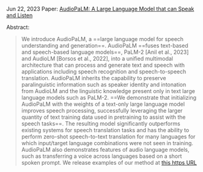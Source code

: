 Jun 22, 2023
Paper: [AudioPaLM: A Large Language Model that can Speak and Listen](https://arxiv.org/abs/2306.12925)

Abstract:
> We introduce AudioPaLM, a ==large language model for speech understanding and generation==. AudioPaLM ==fuses text-based and speech-based language models==, PaLM-2 [Anil et al., 2023] and AudioLM [Borsos et al., 2022], into a unified multimodal architecture that can process and generate text and speech with applications including speech recognition and speech-to-speech translation. AudioPaLM inherits the capability to preserve paralinguistic information such as speaker identity and intonation from AudioLM and the linguistic knowledge present only in text large language models such as PaLM-2. ==We demonstrate that initializing AudioPaLM with the weights of a text-only large language model improves speech processing, successfully leveraging the larger quantity of text training data used in pretraining to assist with the speech tasks==. The resulting model significantly outperforms existing systems for speech translation tasks and has the ability to perform zero-shot speech-to-text translation for many languages for which input/target language combinations were not seen in training. AudioPaLM also demonstrates features of audio language models, such as transferring a voice across languages based on a short spoken prompt. We release examples of our method at [this https URL](https://google-research.github.io/seanet/audiopalm/examples)


